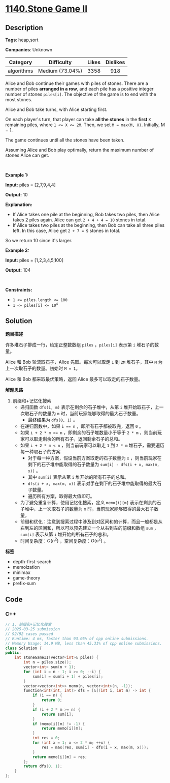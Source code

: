 # [1140.Stone Game II](https://leetcode.com/problems/stone-game-ii/description/)

## Description

**Tags**: heap,sort

**Companies**: Unknown

|  Category  |   Difficulty    | Likes | Dislikes |
| :--------: | :-------------: | :---: | :------: |
| algorithms | Medium (73.04%) | 3358  |   918    |

<p>Alice and Bob continue their games with piles of stones. There are a number of piles <strong>arranged in a row</strong>, and each pile has a positive integer number of stones <code>piles[i]</code>. The objective of the game is to end with the most stones.</p>
<p>Alice and Bob take turns, with Alice starting first.</p>
<p>On each player&#39;s turn, that player can take <strong>all the stones</strong> in the <strong>first</strong> <code>X</code> remaining piles, where <code>1 &lt;= X &lt;= 2M</code>. Then, we set <code>M = max(M, X)</code>. Initially, M = 1.</p>
<p>The game continues until all the stones have been taken.</p>
<p>Assuming Alice and Bob play optimally, return the maximum number of stones Alice can get.</p>
<p>&nbsp;</p>
<p><strong class="example">Example 1:</strong></p>
<div class="example-block">
<p><strong>Input:</strong> <span class="example-io">piles = [2,7,9,4,4]</span></p>
<p><strong>Output:</strong> <span class="example-io">10</span></p>
<p><strong>Explanation:</strong></p>
<ul>
  <li>If Alice takes one pile at the beginning, Bob takes two piles, then Alice takes 2 piles again. Alice can get <code>2 + 4 + 4 = 10</code> stones in total.</li>
  <li>If Alice takes two piles at the beginning, then Bob can take all three piles left. In this case, Alice get <code>2 + 7 = 9</code> stones in total.</li>
</ul>
<p>So we return 10 since it&#39;s larger.</p>
</div>
<p><strong class="example">Example 2:</strong></p>
<div class="example-block">
<p><strong>Input:</strong> <span class="example-io">piles = [1,2,3,4,5,100]</span></p>
<p><strong>Output:</strong> <span class="example-io">104</span></p>
</div>
<p>&nbsp;</p>
<p><strong>Constraints:</strong></p>
<ul>
  <li><code>1 &lt;= piles.length &lt;= 100</code></li>
  <li><code>1 &lt;= piles[i]&nbsp;&lt;= 10<sup>4</sup></code></li>
</ul>

## Solution

**题目描述**

许多堆石子排成一行，给定正整数数组 `piles` ，`piles[i]` 表示第 `i` 堆石子的数量。

Alice 和 Bob 轮流取石子，Alice 先取。每次可以取走 `1` 到 `2M` 堆石子，其中 `M` 为上一次取石子的数量。初始时 `M = 1`。

Alice 和 Bob 都采取最优策略，返回 Alice 最多可以取走的石子数量。

**解题思路**

1. 前缀和+记忆化搜索
   - 递归函数 `dfs(i, m)` 表示在剩余的石子堆中，从第 `i` 堆开始取石子，上一次取石子的数量为 `m` 时，当前玩家能够取得的最大石子数量。
     - 最终结果为 `dfs(0, 1)` 。
   - 在递归函数中，如果 `i == n` ，即所有石子都被取完，返回 `0` 。
   - 如果 `i + 2 * m >= n` ，即剩余的石子堆数量小于等于 `2 * m` ，则当前玩家可以取走剩余的所有石子，返回剩余石子的总和。
   - 如果 `i + 2 * m < n` ，则当前玩家可以取走 `1` 到 `2 * m` 堆石子，需要遍历每一种取石子的方案
     - 对于每一种方案，假设当前方案取走的石子数量为 `x` ，则当前玩家在剩下的石子堆中能取得的石子数量为 `sum[i] - dfs(i + x, max(m, x))` 。
     - 其中 `sum[i]` 表示从第 `i` 堆开始的所有石子的总和。
     - `dfs(i + x, max(m, x))` 表示对手在剩下的石子堆中能取得的最大石子数量。
     - 遍历所有方案，取得最大值即可。
   - 为了避免重复计算，使用记忆化搜索，定义 `memo[i][m]` 表示在剩余的石子堆中，上一次取石子的数量为 `m` 时，当前玩家能够取得的最大石子数量。
   - 前缀和优化：注意到搜索过程中涉及到对区间和的计算，而且一般都是从右到左的区间和，所以可以预先建立一个从右到左的前缀和数组 `sum` ，`sum[i]` 表示从第 `i` 堆开始的所有石子的总和。
   - 时间复杂度：$O(n^2)$ ，空间复杂度：$O(n^2)$ 。

**标签**

- depth-first-search
- memoization
- minimax
- game-theory
- prefix-sum

<!-- code start -->
## Code

### C++

```cpp
// 1. 前缀和+记忆化搜索
// 2025-03-25 submission
// 92/92 cases passed
// Runtime: 4 ms, faster than 93.05% of cpp online submissions.
// Memory Usage: 14.9 MB, less than 45.31% of cpp online submissions.
class Solution {
public:
    int stoneGameII(vector<int>& piles) {
        int n = piles.size();
        vector<int> sum(n + 1);
        for (int i = n - 1; i >= 0; --i) {
            sum[i] = sum[i + 1] + piles[i];
        }
        vector<vector<int>> memo(n, vector<int>(n, -1));
        function<int(int, int)> dfs = [&](int i, int m) -> int {
            if (i == n) {
                return 0;
            }
            if (i + 2 * m >= n) {
                return sum[i];
            }
            if (memo[i][m] != -1) {
                return memo[i][m];
            }
            int res = 0;
            for (int x = 1; x <= 2 * m; ++x) {
                res = max(res, sum[i] - dfs(i + x, max(m, x)));
            }
            return memo[i][m] = res;
        };
        return dfs(0, 1);
    }
};
```

<!-- code end -->
